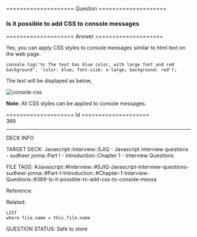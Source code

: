 ==================== Question ====================  

### Is it possible to add CSS to console messages  

==================== Answer ====================  

Yes, you can apply CSS styles to console messages similar to html text on the web page.

<!-- codeblock-start -->
<pre><code class="hljs language-javascript"><span class="hljs-variable language_">console</span>.<span class="hljs-title function_">log</span>(<span class="hljs-string">'%c The text has blue color, with large font and red background'</span>, <span class="hljs-string">'color: blue; font-size: x-large; background: red'</span>);
</code></pre>
<!-- codeblock-end -->

The text will be displayed as below,

![console-css](../../../../images/console-css.png)

**Note:** All CSS styles can be applied to console messages.

==================== Id ====================  
369

---

DECK INFO

TARGET DECK: Javascript::Interview::SJIQ - Javascript interview questions - sudheer jonna::Part I - Introduction::Chapter 1 - Interview Questions

FILE TAGS: #Javascript::#Interview::#SJIQ-Javascript-interview-questions-sudheer-jonna::#Part-I-Introduction::#Chapter-1-Interview-Questions::#369-Is-it-possible-to-add-css-to-console-messa

Reference:

Related:

```dataview
LIST
where file.name = this.file.name
```

QUESTION STATUS: Safe to store

